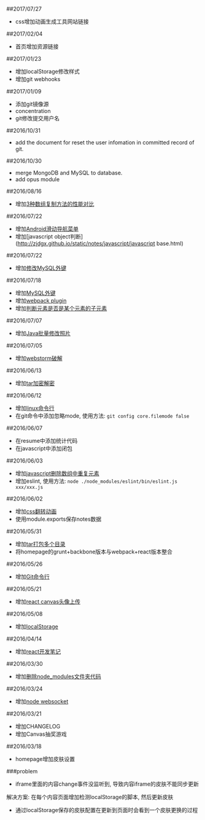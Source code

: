 ##2017/07/27
  
- css增加动画生成工具网站链接

##2017/02/04

- 首页增加资源链接

##2017/01/23

- 增加localStorage修改样式
- 增加git webhooks

##2017/01/09

- 添加git镜像源
- concentration
- git修改提交用户名

##2016/10/31

- add the document for reset the user infomation in committed record of git.

##2016/10/30

- merge MongoDB and MySQL to database.
- add opus module

##2016/08/16

- 增加[3种数组复制方法的性能对比](http://zjdgx.github.io/static/notes/javascript/javascript-copy-compare.html)

##2016/07/22

- 增加[Android滑动导航菜单](http://zjdgx.github.io/static/notes/android/android-source.html)
- 增加[javascript object判断](http://zjdgx.github.io/static/notes/javascript/javascript base.html)

##2016/07/22

- 增加[修改MySQL外键](http://zjdgx.github.io/static/notes/mysql/notes.html)

##2016/07/18

- 增加[MySQL外键](http://zjdgx.github.io/static/notes/mysql/notes.html)
- 增加[webpack plugin](http://zjdgx.github.io/static/notes/tools/webpack-plugin.html)
- 增加[判断元素是否是某个元素的子元素](http://zjdgx.github.io/static/notes/javascript/isChild.html)

##2016/07/07

- 增加[Java批量修改照片](http://zjdgx.github.io/static/notes/java/batch-rename-photo.html)

##2016/07/05

- 增加[webstorm破解](http://zjdgx.github.io/static/notes/tools/webstorm.2016.html)

##2016/06/13

- 增加[tar加密解密](http://zjdgx.github.io/static/notes/tools/tar.html)

##2016/06/12

- 增加[linux命令行](http://zjdgx.github.io/)
- 在git命令中添加忽略mode, 使用方法: `git config core.filemode false`

##2016/06/07

- 在resume中添加统计代码
- 在javascript中添加闭包

##2016/06/03

- 增加[javascript删除数组中重复元素](http://zjdgx.github.io/index.html)
- 增加eslint, 使用方法: `node ./node_modules/eslint/bin/eslint.js xxx/xxx.js`

##2016/06/02

- 增加[css翻转动画](http://zjdgx.github.io/index.html)
- 使用module.exports保存notes数据

##2016/05/31

- 增加[tar打包多个目录](http://zjdgx.github.io/nodejs.20160524.html)
- 将homepage的grunt+backbone版本与webpack+react版本整合

##2016/05/26

- 增加[Git命令行](http://zjdgx.github.io/gruntVersion/tools.20160524.html)

##2016/05/21

- 增加[react canvas头像上传](http://zjdgx.github.io/gruntVersion/react.20160524.html)

##2016/05/08

- 增加[localStorage](http://zjdgx.github.io/gruntVersion/javascript.20160524.html)

##2016/04/14

- 增加[react开发笔记](http://zjdgx.github.io/gruntVersion/react.20160524.html)

##2016/03/30

- 增加[删除node_modules文件夹代码](http://zjdgx.github.io/gruntVersion/nodejs.20160524.html)

##2016/03/24

- 增加[node websocket](http://zjdgx.github.io/gruntVersion/javascript.20160524.html)

##2016/03/21

- 增加CHANGELOG
- 增加Canvas抽奖游戏

##2016/03/18
- homepage增加皮肤设置

###problem

- iframe里面的内容change事件没监听到, 导致内容iframe的皮肤不能同步更新

解决方案: 在每个内容页面增加检测localStorage的脚本, 然后更新皮肤

- 通过localStorage保存的皮肤配置在更新到页面时会看到一个皮肤更换的过程
